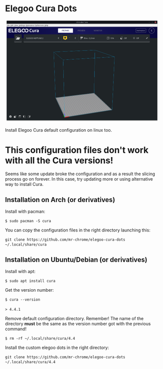 # Elegoo Cura Dots

![elegoo-cura-screenshot](screenshot-dark-theme.png)

Install Elegoo Cura default configuration on linux too.

# This configuration files don't work with all the Cura versions!
Seems like some update broke the configuration and as a result the slicing process 
go on forever. In this case, try updating more or using alternative 
way to install Cura.

## Installation on Arch (or derivatives)

Install with pacman:
```
$ sudo pacman -S cura
```

You can copy the configuration files in the right directory launching this:

```
git clone https://github.com/mr-chrome/elegoo-cura-dots ~/.local/share/cura
```

## Installation on Ubuntu/Debian (or derivatives)

Install with apt:
```
$ sudo apt install cura
```

Get the version number: 
```
$ cura --version

> 4.4.1
```

Remove default configuration directory.
Remember! The name of the directory **must** be the same as the version number 
got with the previous command!

```
$ rm -rf ~/.local/share/cura/4.4
```

Install the custom elegoo dots in the right directory:
```
git clone https://github.com/mr-chrome/elegoo-cura-dots ~/.local/share/cura/4.4
```
